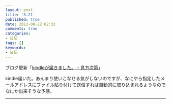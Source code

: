```yaml
---
layout: post
title: '8.21'
published: true
date: 2012-08-22 02:32
comments: true
categories:
- 日記
tags: []
keywords:
- 日記
---
```

ブログ更新「[kindleが届きました。 - 見方次第](http://soramugi.hateblo.jp/entry/2012/08/22/022742 "kindleが届きました。 - 見方次第")」

kindle届いた。あんまり使いこなせる気がしないのですが、なにやら指定したメールアドレスにファイル貼り付けて送信すれば自動的に取り込まれるようなのでなにか出来そうな予感。

---

